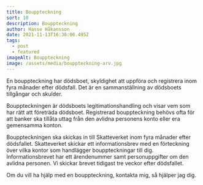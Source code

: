 ```yaml
---
title: Bouppteckning
sort: 10
description: Bouppteckning
author: Hasse Håkansson
date: 2021-11-13T16:30:00.495Z
tags:
  - post
  - featured
imageAlt: Bouppteckning
image: /assets/media/bouppteckning-arv.jpg
---
```

En bouppteckning har dödsboet, skyldighet att uppföra och registrera inom fyra månader efter dödsfall. Det är en sammanställning av dödsboets tillgångar och skulder.

Bouppteckningen är dödsboets legitimationshandling och visar vem som har rätt att företräda dödsboet. Registrerad bouppteckning behövs ofta för att banker ska tillåta uttag från den avlidna personens konto eller era gemensamma konton.

Bouppteckningen ska skickas in till Skatteverket inom fyra månader efter dödsfallet. Skatteverket skickar ett informationsbrev med en förteckning över vilka kontor som handlägger bouppteckningar till dig. Informationsbrevet har ett ärendenummer samt personuppgifter om den avlidna personen. Vi skickar brevet tidigast tre veckor efter dödsfallet.

Om du vill ha hjälp med en bouppteckning, kontakta mig, så hjälper jag dig.